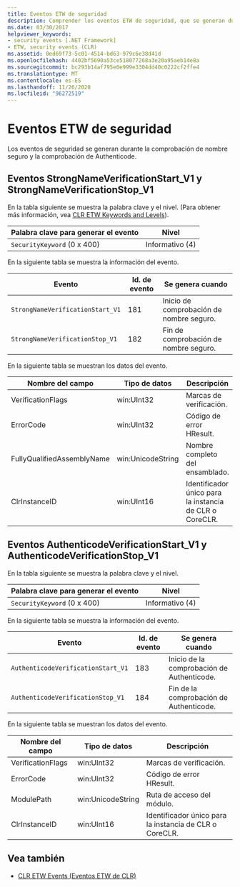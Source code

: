 ```yaml
---
title: Eventos ETW de seguridad
description: Comprender los eventos ETW de seguridad, que se generan durante la comprobación de nombre seguro y la comprobación de Authenticode en .NET.
ms.date: 03/30/2017
helpviewer_keywords:
- security events [.NET Framework]
- ETW, security events (CLR)
ms.assetid: 0ed69f73-5c01-4514-bd63-979c6e38d41d
ms.openlocfilehash: 4402bf5690a53ce518077268a3e20a95aeb14e8a
ms.sourcegitcommit: bc293b14af795e0e999e3304dd40c0222cf2ffe4
ms.translationtype: MT
ms.contentlocale: es-ES
ms.lasthandoff: 11/26/2020
ms.locfileid: "96272519"
---
```

# <a name="security-etw-events"></a>Eventos ETW de seguridad

Los eventos de seguridad se generan durante la comprobación de nombre seguro y la comprobación de Authenticode.  

## <a name="strongnameverificationstart_v1-and-strongnameverificationstop_v1-events"></a>Eventos StrongNameVerificationStart_V1 y StrongNameVerificationStop_V1  

 En la tabla siguiente se muestra la palabra clave y el nivel. (Para obtener más información, vea [CLR ETW Keywords and Levels](clr-etw-keywords-and-levels.md)).  
  
|Palabra clave para generar el evento|Nivel|  
|-----------------------------------|-----------|  
|`SecurityKeyword` (0 x 400)|Informativo (4)|  
  
 En la siguiente tabla se muestra la información del evento.  
  
|Evento|Id. de evento|Se genera cuando|  
|-----------|--------------|-----------------|  
|`StrongNameVerificationStart_V1`|181|Inicio de comprobación de nombre seguro.|  
|`StrongNameVerificationStop_V1`|182|Fin de comprobación de nombre seguro.|  
  
 En la siguiente tabla se muestran los datos del evento.  
  
|Nombre del campo|Tipo de datos|Descripción|  
|----------------|---------------|-----------------|  
|VerificationFlags|win:UInt32|Marcas de verificación.|  
|ErrorCode|win:UInt32|Código de error HResult.|  
|FullyQualifiedAssemblyName|win:UnicodeString|Nombre completo del ensamblado.|  
|ClrInstanceID|win:UInt16|Identificador único para la instancia de CLR o CoreCLR.|  

## <a name="authenticodeverificationstart_v1-and-authenticodeverificationstop_v1-events"></a>Eventos AuthenticodeVerificationStart_V1 y AuthenticodeVerificationStop_V1  

 En la tabla siguiente se muestra la palabra clave y el nivel.  
  
|Palabra clave para generar el evento|Nivel|  
|-----------------------------------|-----------|  
|`SecurityKeyword` (0 x 400)|Informativo (4)|  
  
 En la siguiente tabla se muestra la información del evento.  
  
|Evento|Id. de evento|Se genera cuando|  
|-----------|--------------|-----------------|  
|`AuthenticodeVerificationStart_V1`|183|Inicio de la comprobación de Authenticode.|  
|`AuthenticodeVerificationStop_V1`|184|Fin de la comprobación de Authenticode.|  
  
 En la siguiente tabla se muestran los datos del evento.  
  
|Nombre del campo|Tipo de datos|Descripción|  
|----------------|---------------|-----------------|  
|VerificationFlags|win:UInt32|Marcas de verificación.|  
|ErrorCode|win:UInt32|Código de error HResult.|  
|ModulePath|win:UnicodeString|Ruta de acceso del módulo.|  
|ClrInstanceID|win:UInt16|Identificador único para la instancia de CLR o CoreCLR.|  
  
## <a name="see-also"></a>Vea también

- [CLR ETW Events (Eventos ETW de CLR)](clr-etw-events.md)
